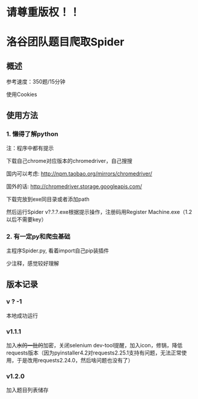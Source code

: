 # 请尊重版权！！
# 洛谷团队题目爬取Spider
## 概述

参考速度：350题/15分钟

使用Cookies
## 使用方法

### 1. 懒得了解python
注：程序中都有提示

下载自己chrome对应版本的chromedriver，自己搜搜

国内可以考虑: http://npm.taobao.org/mirrors/chromedriver/

国外的话: http://chromedriver.storage.googleapis.com/

下载完放到exe同目录或者添加path

然后运行Spider v?.?.?.exe根据提示操作，注册码用Register Machine.exe（1.2以后不需要key）

### 2. 有一定py和爬虫基础
主程序Spider.py, 看着import自己pip装插件

少注释，感觉较好理解

## 版本记录

### v ? -1
本地成功运行

### v1.1.1	

加入~~水的一批的~~加密，关闭selenium dev-tool提醒，加入icon，修锅，降低requests版本（因为pyinstaller4.2对requests2.25.1支持有问题，无法正常使用，于是改用requests2.24.0，然后啥问题也没有了）

### v1.2.0

加入题目列表储存
